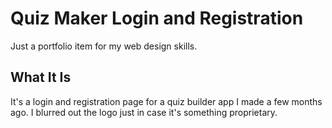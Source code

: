 # Quiz Maker Login and Registration
Just a portfolio item for my web design skills.

## What It Is
It's a login and registration page for a quiz builder app I made a few months ago. I blurred out the logo just in case it's something proprietary.
